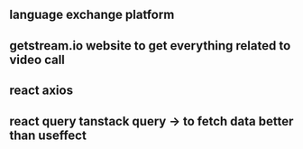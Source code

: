 ## language exchange platform 

## getstream.io website to get everything related to video call

## react axios 
## react query tanstack query -> to fetch data better than useffect 
